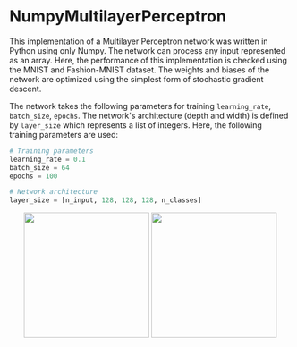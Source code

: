 # NumpyMultilayerPerceptron

This implementation of a Multilayer Perceptron network was written in Python using only Numpy. The network can process any input represented as an array. Here, the performance of this implementation is checked using the MNIST and Fashion-MNIST dataset. The weights and biases of the network are optimized using the simplest form of stochastic gradient descent.

The network takes the following parameters for training `learning_rate`, `batch_size`, `epochs`. The network's architecture (depth and width) is defined by `layer_size` which represents a list of integers. Here, the following training parameters are used:

```python
# Training parameters
learning_rate = 0.1
batch_size = 64
epochs = 100

# Network architecture
layer_size = [n_input, 128, 128, 128, n_classes]
````

<div align="center">
 <img src="https://raw.githubusercontent.com/KaiFabi/NumpyMultilayerPerceptron/blob/master/mnist_weights.png" height="224px">
  <img src="https://raw.githubusercontent.com/KaiFabi/NumpyMultilayerPerceptron/blob/master/fashion_mnist_weights.png" height="224px">
</div>
